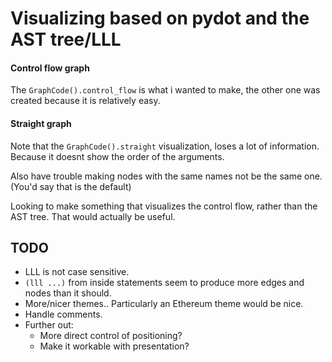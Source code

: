 # Visualizing based on pydot and the AST tree/LLL

#### Control flow graph
The `GraphCode().control_flow` is what i wanted to make, the other one was created
because it is relatively easy.

#### Straight graph
Note that the `GraphCode().straight` visualization, loses a lot of information.
Because it doesnt show the order of the arguments.

Also have trouble making nodes with the same names not be the same one.
(You'd say that is the default)

Looking to make something that visualizes the control flow, rather than the
AST tree. That would actually be useful.

## TODO
* LLL is not case sensitive.
* `(lll ...)` from inside statements seem to produce more edges and nodes than
  it should.
* More/nicer themes.. Particularly an Ethereum theme would be nice.
* Handle comments.
* Further out:
  + More direct control of positioning?
  + Make it workable with presentation?
